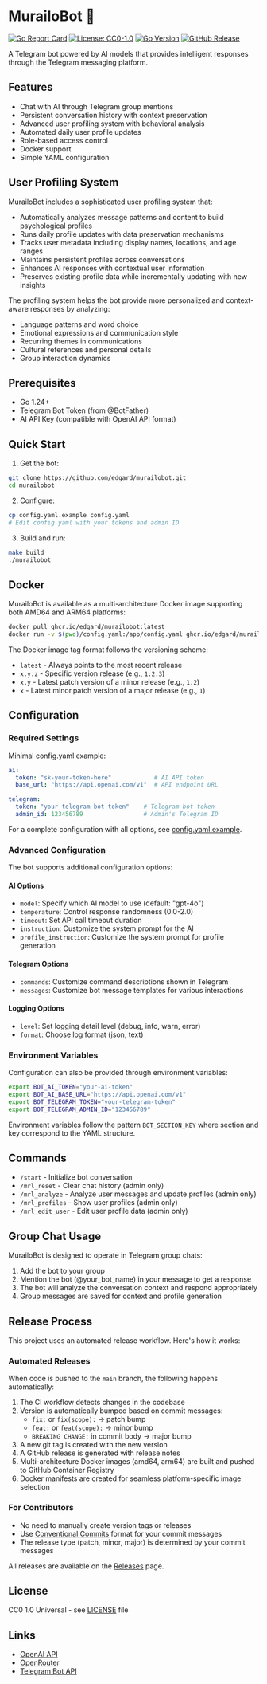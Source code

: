 # MurailoBot 🤖

[![Go Report Card](https://goreportcard.com/badge/github.com/edgard/murailobot)](https://goreportcard.com/report/github.com/edgard/murailobot)
[![License: CC0-1.0](https://img.shields.io/badge/License-CC0--1.0-lightgrey.svg)](http://creativecommons.org/publicdomain/zero/1.0/)
[![Go Version](https://img.shields.io/badge/go-1.24-blue.svg)](https://golang.org)
[![GitHub Release](https://img.shields.io/github/v/release/edgard/murailobot)](https://github.com/edgard/murailobot/releases/latest)

A Telegram bot powered by AI models that provides intelligent responses through the Telegram messaging platform.

## Features

- Chat with AI through Telegram group mentions
- Persistent conversation history with context preservation
- Advanced user profiling system with behavioral analysis
- Automated daily user profile updates
- Role-based access control
- Docker support
- Simple YAML configuration

## User Profiling System

MurailoBot includes a sophisticated user profiling system that:

- Automatically analyzes message patterns and content to build psychological profiles
- Runs daily profile updates with data preservation mechanisms
- Tracks user metadata including display names, locations, and age ranges
- Maintains persistent profiles across conversations
- Enhances AI responses with contextual user information
- Preserves existing profile data while incrementally updating with new insights

The profiling system helps the bot provide more personalized and context-aware responses by analyzing:
- Language patterns and word choice
- Emotional expressions and communication style
- Recurring themes in communications
- Cultural references and personal details
- Group interaction dynamics

## Prerequisites

- Go 1.24+
- Telegram Bot Token (from @BotFather)
- AI API Key (compatible with OpenAI API format)

## Quick Start

1. Get the bot:
```bash
git clone https://github.com/edgard/murailobot.git
cd murailobot
```

2. Configure:
```bash
cp config.yaml.example config.yaml
# Edit config.yaml with your tokens and admin ID
```

3. Build and run:
```bash
make build
./murailobot
```

## Docker

MurailoBot is available as a multi-architecture Docker image supporting both AMD64 and ARM64 platforms:

```bash
docker pull ghcr.io/edgard/murailobot:latest
docker run -v $(pwd)/config.yaml:/app/config.yaml ghcr.io/edgard/murailobot:latest
```

The Docker image tag format follows the versioning scheme:
- `latest` - Always points to the most recent release
- `x.y.z` - Specific version release (e.g., `1.2.3`)
- `x.y` - Latest patch version of a minor release (e.g., `1.2`)
- `x` - Latest minor.patch version of a major release (e.g., `1`)

## Configuration

### Required Settings

Minimal config.yaml example:
```yaml
ai:
  token: "sk-your-token-here"            # AI API token
  base_url: "https://api.openai.com/v1"  # API endpoint URL

telegram:
  token: "your-telegram-bot-token"    # Telegram bot token
  admin_id: 123456789                 # Admin's Telegram ID
```

For a complete configuration with all options, see [config.yaml.example](config.yaml.example).

### Advanced Configuration

The bot supports additional configuration options:

#### AI Options
- `model`: Specify which AI model to use (default: "gpt-4o")
- `temperature`: Control response randomness (0.0-2.0)
- `timeout`: Set API call timeout duration
- `instruction`: Customize the system prompt for the AI
- `profile_instruction`: Customize the system prompt for profile generation

#### Telegram Options
- `commands`: Customize command descriptions shown in Telegram
- `messages`: Customize bot message templates for various interactions

#### Logging Options
- `level`: Set logging detail level (debug, info, warn, error)
- `format`: Choose log format (json, text)

### Environment Variables

Configuration can also be provided through environment variables:

```bash
export BOT_AI_TOKEN="your-ai-token"
export BOT_AI_BASE_URL="https://api.openai.com/v1"
export BOT_TELEGRAM_TOKEN="your-telegram-token"
export BOT_TELEGRAM_ADMIN_ID="123456789"
```

Environment variables follow the pattern `BOT_SECTION_KEY` where section and key correspond to the YAML structure.

## Commands

- `/start` - Initialize bot conversation
- `/mrl_reset` - Clear chat history (admin only)
- `/mrl_analyze` - Analyze user messages and update profiles (admin only)
- `/mrl_profiles` - Show user profiles (admin only)
- `/mrl_edit_user` - Edit user profile data (admin only)

## Group Chat Usage

MurailoBot is designed to operate in Telegram group chats:

1. Add the bot to your group
2. Mention the bot (@your_bot_name) in your message to get a response
3. The bot will analyze the conversation context and respond appropriately
4. Group messages are saved for context and profile generation

## Release Process

This project uses an automated release workflow. Here's how it works:

### Automated Releases

When code is pushed to the `main` branch, the following happens automatically:

1. The CI workflow detects changes in the codebase
2. Version is automatically bumped based on commit messages:
   - `fix:` or `fix(scope):` → patch bump
   - `feat:` or `feat(scope):` → minor bump
   - `BREAKING CHANGE:` in commit body → major bump
3. A new git tag is created with the new version
4. A GitHub release is generated with release notes
5. Multi-architecture Docker images (amd64, arm64) are built and pushed to GitHub Container Registry
6. Docker manifests are created for seamless platform-specific image selection

### For Contributors

- No need to manually create version tags or releases
- Use [Conventional Commits](https://www.conventionalcommits.org/) format for your commit messages
- The release type (patch, minor, major) is determined by your commit messages

All releases are available on the [Releases](https://github.com/edgard/murailobot/releases) page.

## License

CC0 1.0 Universal - see [LICENSE](LICENSE) file

## Links

- [OpenAI API](https://platform.openai.com/)
- [OpenRouter](https://openrouter.ai/)
- [Telegram Bot API](https://core.telegram.org/bots/api)
